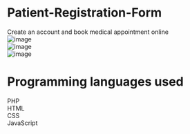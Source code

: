 # Patient-Registration-Form
Create an account and book medical appointment online  
![image](https://github.com/fehnnyabuto/Patient-Registration/assets/70171779/0aa30aad-adf9-4989-bd8e-b1fe8b6b2ea3)  
![image](https://github.com/fehnnyabuto/Patient-Registration/assets/70171779/c0d7645b-3014-41c2-bfe2-4d86cb213051)  
![image](https://github.com/fehnnyabuto/Patient-Registration/assets/70171779/0a82c59a-24d2-4ab8-b53b-a46f94ffa67a)  
# Programming languages used
PHP  
HTML  
CSS  
JavaScript  
  

